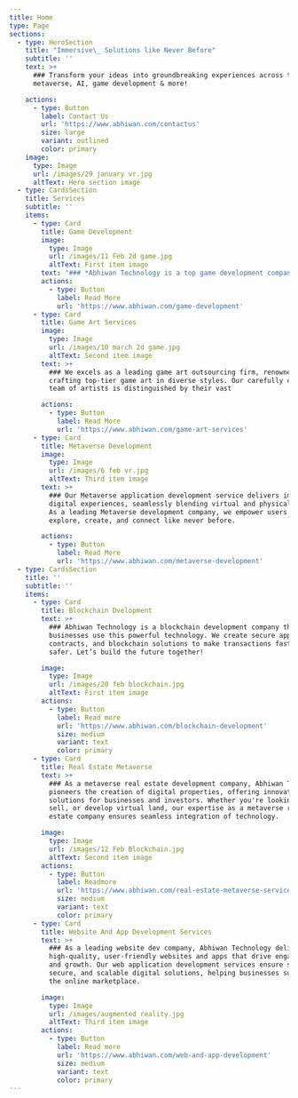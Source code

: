 ```yaml
---
title: Home
type: Page
sections:
  - type: HeroSection
    title: "Immersive\_ Solutions like Never Before"
    subtitle: ''
    text: >+
      ### Transform your ideas into groundbreaking experiences across the best
      metaverse, AI, game development & more!

    actions:
      - type: Button
        label: Contact Us
        url: 'https://www.abhiwan.com/contactus'
        size: large
        variant: outlined
        color: primary
    image:
      type: Image
      url: /images/29 january vr.jpg
      altText: Hero section image
  - type: CardsSection
    title: Services
    subtitle: ''
    items:
      - type: Card
        title: Game Development
        image:
          type: Image
          url: /images/11 Feb 2d game.jpg
          altText: First item image
        text: "### *Abhiwan Technology is a top game development company in India, blending creativity with technology to create engaging games. Our expert team uses the latest tools to build immersive worlds that players love. Among leading game development companies, we have a strong track record of turning game ideas into reality.*\_\n\n\n\n"
        actions:
          - type: Button
            label: Read More
            url: 'https://www.abhiwan.com/game-development'
      - type: Card
        title: Game Art Services
        image:
          type: Image
          url: /images/10 march 2d game.jpg
          altText: Second item image
        text: >+
          ### We excels as a leading game art outsourcing firm, renowned for
          crafting top-tier game art in diverse styles. Our carefully curated
          team of artists is distinguished by their vast

        actions:
          - type: Button
            label: Read More
            url: 'https://www.abhiwan.com/game-art-services'
      - type: Card
        title: Metaverse Development
        image:
          type: Image
          url: /images/6 feb vr.jpg
          altText: Third item image
        text: >+
          ### Our Metaverse application development service delivers immersive
          digital experiences, seamlessly blending virtual and physical worlds.
          As a leading Metaverse development company, we empower users to
          explore, create, and connect like never before.

        actions:
          - type: Button
            label: Read More
            url: 'https://www.abhiwan.com/metaverse-development'
  - type: CardsSection
    title: ''
    subtitle: ''
    items:
      - type: Card
        title: Blockchain Dvelopment
        text: >+
          ### Abhiwan Technology is a blockchain development company that helps
          businesses use this powerful technology. We create secure apps, smart
          contracts, and blockchain solutions to make transactions faster and
          safer. Let’s build the future together!

        image:
          type: Image
          url: /images/20 feb blockchain.jpg
          altText: First item image
        actions:
          - type: Button
            label: Read more
            url: 'https://www.abhiwan.com/blockchain-development'
            size: medium
            variant: text
            color: primary
      - type: Card
        title: Real Estate Metaverse
        text: >+
          ### As a metaverse real estate development company, Abhiwan Technology
          pioneers the creation of digital properties, offering innovative
          solutions for businesses and investors. Whether you're looking to buy,
          sell, or develop virtual land, our expertise as a metaverse real
          estate company ensures seamless integration of technology.

        image:
          type: Image
          url: /images/12 Feb Blockchain.jpg
          altText: Second item image
        actions:
          - type: Button
            label: Readmore
            url: 'https://www.abhiwan.com/real-estate-metaverse-service'
            size: medium
            variant: text
            color: primary
      - type: Card
        title: Website And App Development Services
        text: >+
          ### As a leading website dev company, Abhiwan Technology delivers
          high-quality, user-friendly websites and apps that drive engagement
          and growth. Our web application development services ensure seamless,
          secure, and scalable digital solutions, helping businesses succeed in
          the online marketplace.​

        image:
          type: Image
          url: /images/augmented reality.jpg
          altText: Third item image
        actions:
          - type: Button
            label: Read more
            url: 'https://www.abhiwan.com/web-and-app-development'
            size: medium
            variant: text
            color: primary
---
```

